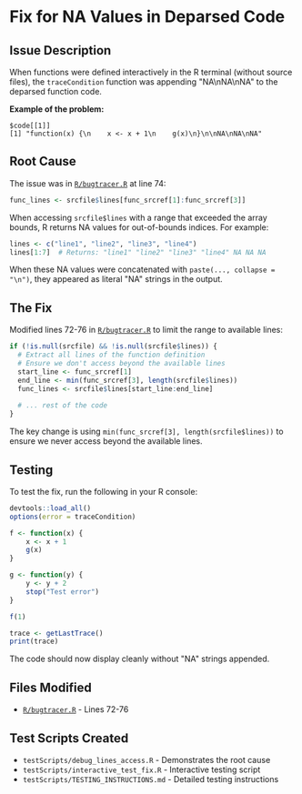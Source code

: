 # Fix for NA Values in Deparsed Code

## Issue Description

When functions were defined interactively in the R terminal (without source files), the `traceCondition` function was appending "NA\nNA\nNA" to the deparsed function code.

**Example of the problem:**
```
$code[[1]]
[1] "function(x) {\n    x <- x + 1\n    g(x)\n}\n\nNA\nNA\nNA"
```

## Root Cause

The issue was in [`R/bugtracer.R`](R/bugtracer.R:74) at line 74:

```r
func_lines <- srcfile$lines[func_srcref[1]:func_srcref[3]]
```

When accessing `srcfile$lines` with a range that exceeded the array bounds, R returns NA values for out-of-bounds indices. For example:

```r
lines <- c("line1", "line2", "line3", "line4")
lines[1:7]  # Returns: "line1" "line2" "line3" "line4" NA NA NA
```

When these NA values were concatenated with `paste(..., collapse = "\n")`, they appeared as literal "NA" strings in the output.

## The Fix

Modified lines 72-76 in [`R/bugtracer.R`](R/bugtracer.R:72) to limit the range to available lines:

```r
if (!is.null(srcfile) && !is.null(srcfile$lines)) {
  # Extract all lines of the function definition
  # Ensure we don't access beyond the available lines
  start_line <- func_srcref[1]
  end_line <- min(func_srcref[3], length(srcfile$lines))
  func_lines <- srcfile$lines[start_line:end_line]
  
  # ... rest of the code
}
```

The key change is using `min(func_srcref[3], length(srcfile$lines))` to ensure we never access beyond the available lines.

## Testing

To test the fix, run the following in your R console:

```r
devtools::load_all()
options(error = traceCondition)

f <- function(x) {
    x <- x + 1
    g(x)
}

g <- function(y) {
    y <- y + 2
    stop("Test error")
}

f(1)

trace <- getLastTrace()
print(trace)
```

The code should now display cleanly without "NA" strings appended.

## Files Modified

- [`R/bugtracer.R`](R/bugtracer.R:72) - Lines 72-76

## Test Scripts Created

- `testScripts/debug_lines_access.R` - Demonstrates the root cause
- `testScripts/interactive_test_fix.R` - Interactive testing script
- `testScripts/TESTING_INSTRUCTIONS.md` - Detailed testing instructions